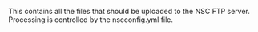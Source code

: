 This contains all the files that should be uploaded to the NSC FTP server. Processing is controlled by the nscconfig.yml file.